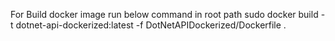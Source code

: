 For Build docker image run below command in root path
sudo docker build -t dotnet-api-dockerized:latest  -f DotNetAPIDockerized/Dockerfile .
